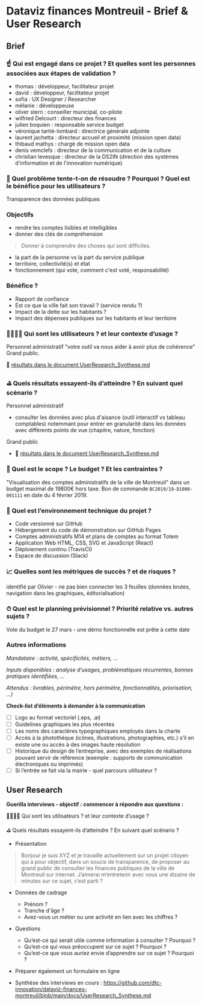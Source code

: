 # Dataviz finances Montreuil - Brief & User Research

## Brief

### ☝️ Qui est engagé dans ce projet ? Et quelles sont les personnes associées aux étapes de validation ?

- thomas : développeur, facilitateur projet
- david : développeur, facilitateur projet
- sofia : UX Designer / Researcher
- mélanie : développeuse
- oliver stern : conseiller municipal, co-pilote
- wilfried Delcourt : directeur des finances
- julien boquien : responsable service budget
- véronique tartié-lombard : directrice générale adjointe
- laurent jachetta : directeur accueil et proximité (mission open data)
- thibaud mathys : chargé de mission open data
- denis vemclefs : directeur de la communication et de la culture
- christian levesque : directeur de la DS2IN (direction des systèmes d'information et de l'innovation numérique)


### 🤔 Quel problème tente-t-on de résoudre ? Pourquoi ? Quel est le bénéfice pour les utilisateurs ?

Transparence des données publiques

### Objectifs
- rendre les comptes lisibles et intelligibles
- donner des clés de compréhension

> Donner à comprendre des choses qui sont difficiles.
- la part de la personne vs la part du service publique
- territoire, collectivité(s) et état
- fonctionnement (qui vote, comment c'est voté, responsabilité)

### Bénéfice ?
- Rapport de confiance
- Est ce que la ville fait son travail ? (service rendu ?)
- Impact de la dette sur les habitants ?
- Impact des dépenses publiques sur les habitants et leur territoire


### 👨‍👩‍👧‍👦 Qui sont les utilisateurs ? et leur contexte d’usage ?
Personnel administratif "votre outil va nous aider à avoir plus de cohérence"
Grand public.

📖 [résultats dans le document UserResearch_Synthese.md](./UserResearch_Synthese.md)

### ⛳️ Quels résultats essayent-ils d’atteindre ? En suivant quel scénario ?

Personnel administratif

- consulter les données avec plus d'aisance (outil interactif vs tableau comptables) notemmant pour entrer en granularité dans les données
    avec différents points de vue (chapitre, nature, fonction)

Grand public

- 📖 [résultats dans le document UserResearch_Synthese.md](./UserResearch_Synthese.md)


### 🔲 Quel est le scope ? Le budget ? Et les contraintes ?

"Visualisation des comptes administratifs de la ville de Montreuil" dans un budget maximal de 19800€ hors taxe. Bon de commande `BC2019/19-D1000-001111` en date du 4 février 2019.


### 🚀 Quel est l’environnement technique du projet ?

- Code versionné sur GitHub
- Hébergement du code de démonstration sur GitHub Pages
- Comptes administratifs M14 et plans de comptes au format Totem
- Application Web HTML, CSS, SVG et JavaScript (React)
- Déploiement continu (TravisCI)
- Espace de discussion (Slack)

### 📈 Quelles sont les métriques de succès ? et de risques ?

identifié par Olivier - ne pas bien connecter les 3 feuilles (données brutes, navigation dans les graphiques, éditorialisation)

### ⏱ Quel est le planning prévisionnel ? Priorité relative vs. autres sujets ?

Vote du budget le 27 mars - une démo fonctionnelle est prête à cette date

### Autres informations

*Mandataire : activité, spécificités, métiers, …*

*Inputs disponibles : analyse d’usages, problématiques récurrentes, bonnes pratiques identifiées, …*

*Attendus : livrables, périmètre, hors périmètre, fonctionnalités, priorisation, …)*

**Check-list d’éléments à demander à la communication**

- [ ] Logo au format vectoriel (.eps, .ai)
- [ ] Guidelines graphiques les plus récentes
- [ ] Les noms des caractères typographiques employés dans la charte
- [ ] Accès à la photothèque (icônes, illustrations, photographies, etc.)  s’il en existe une ou accès à des images haute résolution
- [ ] Historique du design de l’entreprise, avec des exemples de réalisations pouvant servir de référence (exemple : supports de communication électroniques ou imprimés)
- [ ] Si l’entrée se fait via la mairie -  quel parcours utilisateur ?

## User Research

**Guerilla interviews - objectif : commencer à répondre aux questions :**

👨‍👩‍👧‍👦 Qui sont les utilisateurs ? et leur contexte d’usage ?

⛳️ Quels résultats essayent-ils d’atteindre ? En suivant quel scénario ?

* Présentation

> Bonjour je suis XYZ et je travaille actuellement sur un projet citoyen qui a pour objectif, dans un soucis de transparence, de proposer au grand public de consulter les finances publiques de la ville de Montreuil sur internet. J’aimerai m’entretenir avec vous une dizaine de minutes sur ce sujet, c’est parti ?

* Données de cadrage
    * Prénom ?
    * Tranche d'âge ?
    * Avez-vous un métier ou une activité en lien avec les chiffres ?

* Questions
    * Qu’est-ce qui serait utile comme information à consulter ? Pourquoi ?
    * Qu’est-ce qui vous préoccupent sur ce sujet ? Pourquoi ?
    * Qu’est-ce que vous auriez envie d’apprendre sur ce sujet ? Pourquoi ?

* Préparer également un formulaire en ligne
* Synthèse des interviews en cours : https://github.com/dtc-innovation/dataviz-finances-montreuil/blob/main/docs/UserResearch_Synthese.md
